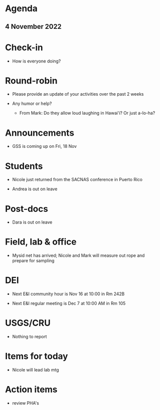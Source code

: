# Agenda

## 4 November 2022


# Check-in

* How is everyone doing?


# Round-robin

* Please provide an update of your activities over the past 2 weeks

* Any humor or help?
    * From Mark: Do they allow loud laughing in Hawai'i? Or just a-lo-ha?


# Announcements

* GSS is coming up on Fri, 18 Nov


# Students

* Nicole just returned from the SACNAS conference in Puerto Rico

* Andrea is out on leave


# Post-docs

* Dara is out on leave


# Field, lab & office

* Mysid net has arrived; Nicole and Mark will measure out rope and prepare for sampling


# DEI

* Next E&I community hour is Nov 16 at 10:00 in Rm 242B

* Next E&I regular meeting is Dec 7 at 10:00 AM in Rm 105


# USGS/CRU

* Nothing to report


# Items for today

* Nicole will lead lab mtg


# Action items

* review PHA's

